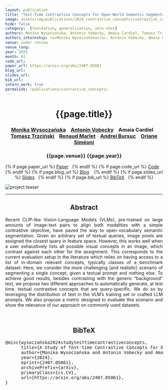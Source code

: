 ```yaml
---
layout: publication
title: "Test-Time Contrastive Concepts for Open-World Semantic Segmentation"
image: assets/img/publications/2024_contrastive_concepts/contrastive_concepts.PNG
hide: false
category:  [foundation, generalization, zero-shot]
authors: Monika Wysoczańska, Antonin Vobecky, Amaia Cardiel, Tomasz Trzciński, Renaud Marlet, Andrei Bursuc, Oriane Siméoni
authors_internship: <u>Monika Wysoczańska</u>, Antonin Vobecky, Amaia Cardiel, Tomasz Trzciński, Renaud Marlet, Andrei Bursuc, Oriane Siméoni
venue: under review
venue_long:
year: 2025
month: 01
code_url:
paper_url: https://arxiv.org/abs/2407.05061
blog_url:
slides_url:
bib_url:
intern_work: true
permalink: /publications/contrastive_concepts/
---
```


<h1 align="center"> {{page.title}} </h1>
<!-- Simple call of authors -->
<!-- <h3 align="center"> {{page.authors}} </h3> -->
<!-- Alternatively you can add links to author pages -->
<h3 align="center"><a href="https://wysoczanska.github.io/">Monika Wysoczańska</a> &nbsp;&nbsp; <a href="https://vobecant.github.io/">Antonin Vobecky</a> &nbsp;&nbsp; Amaia Cardiel &nbsp;&nbsp; <a href="https://scholar.google.com/citations?user=bJMRBFoAAAAJ&hl=en">Tomasz Trzciński</a> &nbsp;&nbsp; <a href="https://scholar.google.fr/citations?user=2rclwh4AAAAJ&hl=en">Renaud Marlet</a> &nbsp;&nbsp; <a href="https://abursuc.github.io/">Andrei Bursuc</a> &nbsp;&nbsp; <a href="https://osimeoni.github.io/">Oriane Siméoni</a></h3>


<h3 align="center"> {{page.venue}} {{page.year}} </h3>

<div align="center">
  <p>
    {% if page.paper_url %}
    <a href="{{ page.paper_url }}"><i class="far fa-file-pdf"></i> Paper</a>&nbsp;&nbsp;
    {% endif %}
    {% if page.code_url %}
    <a href="{{ page.code_url }}"><i class="fab fa-github"></i> Code</a> &nbsp;&nbsp;
    {% endif %}
    {% if page.blog_url %}
    <a href="{{ page.blog_url }}"><i class="fab fa-blogger"></i> Blog</a> &nbsp;&nbsp;
    {% endif %}
    {% if page.slides_url %}
    <a href="{{ page.slides_url }}"><i class="far fa-file-pdf"></i> Slides</a>&nbsp;&nbsp;
    {% endif %}
    {% if page.bib_url %}
    <a href="{{ page.bib_url}}"><i class="far fa-file-alt"></i> BibTeX</a>&nbsp;&nbsp;
    {% endif %}
  </p>
</div>


<div class="publication-teaser">
    <img src="../../{{ page.image }}" alt="project teaser"/>
</div>

<hr>

<h2  align="center"> Abstract</h2>

<p align="justify">Recent CLIP-like Vision-Language Models (VLMs), pre-trained on large amounts of image-text pairs to align both modalities with a simple contrastive objective, have paved the way to open-vocabulary semantic segmentation. Given an arbitrary set of textual queries, image pixels are assigned the closest query in feature space. However, this works well when a user exhaustively lists all possible visual concepts in an image, which contrast against each other for the assignment. This corresponds to the current evaluation setup in the literature which relies on having access to a list of in-domain relevant concepts, typically classes of a benchmark dataset. Here, we consider the more challenging (and realistic) scenario of segmenting a single concept, given a textual prompt and nothing else. To achieve good results, besides contrasting with the generic “background” text, we propose two different approaches to automatically generate, at test time, textual contrastive concepts that are query-specific. We do so by leveraging the distribution of text in the VLM’s training set or crafted LLM prompts. We also propose a metric designed to evaluate this scenario and show the relevance of our approach on commonly used datasets.</p>

<br>

<h2  align="center">BibTeX</h2>
<left>
  <pre class="bibtex-box">
@misc{wysoczańska2024studytesttimecontrastiveconcepts,
      title={A Study of Test-time Contrastive Concepts for Open-world, Open-vocabulary Semantic Segmentation},
      author={Monika Wysoczańska and Antonin Vobecky and Amaia Cardiel and Tomasz Trzciński and Renaud Marlet and Andrei Bursuc and Oriane Siméoni},
      year={2024},
      eprint={2407.05061},
      archivePrefix={arXiv},
      primaryClass={cs.CV},
      url={https://arxiv.org/abs/2407.05061},
}
</pre>
</left>

<br>
